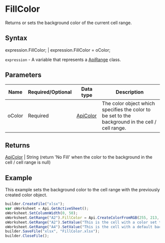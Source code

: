 # FillColor

Returns or sets the background color of the current cell range.

## Syntax

expression.FillColor; &#124; expression.FillColor = oColor;

`expression` - A variable that represents a [ApiRange](../ApiRange.md) class.

## Parameters

| **Name** | **Required/Optional** | **Data type** | **Description** |
| ------------- | ------------- | ------------- | ------------- |
| oColor | Required | [ApiColor](../../ApiColor/ApiColor.md) | The color object which specifies the color to be set to the background in the cell / cell range. |

## Returns

[ApiColor](../../ApiColor/ApiColor.md) &#124; String (return 'No Fill' when the color to the background in the cell / cell range is null)

## Example

This example sets the background color to the cell range with the previously created color object.

```javascript
builder.CreateFile("xlsx");
var oWorksheet = Api.GetActiveSheet();
oWorksheet.SetColumnWidth(0, 50);
oWorksheet.GetRange("A2").FillColor = Api.CreateColorFromRGB(255, 213, 191);
oWorksheet.GetRange("A2").SetValue("This is the cell with a color set to its background");
oWorksheet.GetRange("A4").SetValue("This is the cell with a default background color");
builder.SaveFile("xlsx", "FillColor.xlsx");
builder.CloseFile();
```